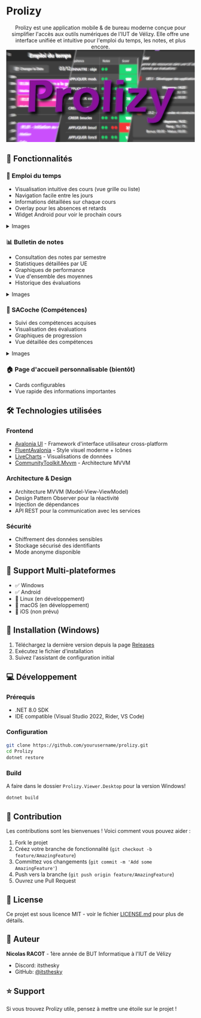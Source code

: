 # Prolizy

<div align="center">
Prolizy est une application mobile & de bureau moderne conçue pour simplifier l'accès aux outils numériques de l'IUT de Vélizy. Elle offre une interface unifiée et intuitive pour l'emploi du temps, les notes, et plus encore.

<img src="Screenshots/banner.png" alt="Prolizy Main Interface Screenshot" width="800"/>
</div>

## 🌟 Fonctionnalités

### 📅 Emploi du temps
- Visualisation intuitive des cours (vue grille ou liste)
- Navigation facile entre les jours
- Informations détaillées sur chaque cours
- Overlay pour les absences et retards
- Widget Android pour voir le prochain cours

<details>
<summary>Images</summary>
<div align="center">
<img src="Screenshots/edt1.png" alt="EDT Screenshot" width="400"/>
<img src="Screenshots/edt2.png" alt="EDT Screenshot" width="400"/>
</div>
</details>

### 📊 Bulletin de notes
- Consultation des notes par semestre
- Statistiques détaillées par UE
- Graphiques de performance
- Vue d'ensemble des moyennes
- Historique des évaluations

<details>
<summary>Images</summary>
<div align="center">
<img src="Screenshots/bulletin1.png" alt="Bulletin Screenshot" width="400"/>
<img src="Screenshots/bulletin2.png" alt="Bulletin Screenshot" width="400"/>
<img src="Screenshots/bulletin3.png" alt="Bulletin Screenshot" width="400"/>
</div>
</details>

### 🎯 SACoche (Compétences)
- Suivi des compétences acquises
- Visualisation des évaluations
- Graphiques de progression
- Vue détaillée des compétences

<details>
<summary>Images</summary>
<div align="center">
<img src="Screenshots/sacoche1.png" alt="SACoche Screenshot" width="400"/>
<img src="Screenshots/sacoche2.png" alt="SACoche Screenshot" width="400"/>
</div>
</details>

### 🏠 Page d'accueil personnalisable (bientôt)
- Cards configurables
- Vue rapide des informations importantes

## 🛠 Technologies utilisées

### Frontend
- [Avalonia UI](https://avaloniaui.net/) - Framework d'interface utilisateur cross-platform
- [FluentAvalonia](https://github.com/amwx/FluentAvalonia) - Style visuel moderne + Icônes
- [LiveCharts](https://github.com/beto-rodriguez/LiveCharts2) - Visualisations de données
- [CommunityToolkit.Mvvm](https://github.com/CommunityToolkit/dotnet) - Architecture MVVM

### Architecture & Design
- Architecture MVVM (Model-View-ViewModel)
- Design Pattern Observer pour la réactivité
- Injection de dépendances
- API REST pour la communication avec les services

### Sécurité
- Chiffrement des données sensibles
- Stockage sécurisé des identifiants
- Mode anonyme disponible

## 📱 Support Multi-plateformes
- ✅ Windows
- ✅ Android
- 🚧 Linux (en développement)
- 🚧 macOS (en développement)
- 🚫 iOS (non prévu)

## 🚀 Installation (Windows)
1. Téléchargez la dernière version depuis la page [Releases](https://github.com/ItsTheSky/Prolizy/releases)
2. Exécutez le fichier d'installation
3. Suivez l'assistant de configuration initial

## 💻 Développement

### Prérequis
- .NET 8.0 SDK
- IDE compatible (Visual Studio 2022, Rider, VS Code)

### Configuration
```bash
git clone https://github.com/yourusername/prolizy.git
cd Prolizy
dotnet restore
```

### Build
A faire dans le dossier `Prolizy.Viewer.Desktop` pour la version Windows!
```bash
dotnet build
```

## 🤝 Contribution
Les contributions sont les bienvenues ! Voici comment vous pouvez aider :
1. Fork le projet
2. Créez votre branche de fonctionnalité (`git checkout -b feature/AmazingFeature`)
3. Committez vos changements (`git commit -m 'Add some AmazingFeature'`)
4. Push vers la branche (`git push origin feature/AmazingFeature`)
5. Ouvrez une Pull Request

## 📝 License
Ce projet est sous licence MIT - voir le fichier [LICENSE.md](LICENSE.md) pour plus de détails.

## 👤 Auteur
**Nicolas RACOT** - 1ère année de BUT Informatique à l'IUT de Vélizy
- Discord: itsthesky
- GitHub: [@itsthesky](https://github.com/itsthesky)

## ⭐️ Support
Si vous trouvez Prolizy utile, pensez à mettre une étoile sur le projet !
